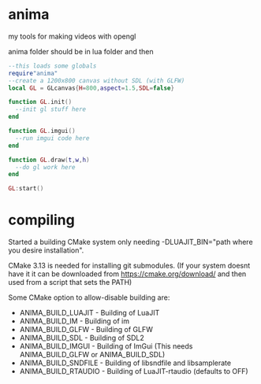 # anima
my tools for making videos with opengl

anima folder should be in lua folder and then

```lua
--this loads some globals
require"anima"
--create a 1200x800 canvas without SDL (with GLFW)
local GL = GLcanvas{H=800,aspect=1.5,SDL=false}

function GL.init()
  --init gl stuff here
end

function GL.imgui()
  --run imgui code here
end

function GL.draw(t,w,h)
  --do gl work here
end

GL:start()
```
# compiling

Started a building CMake system only needing -DLUAJIT_BIN="path where you desire installation".

CMake 3.13 is needed for installing git submodules. (If your system doesnt have it it can be downloaded from https://cmake.org/download/ and then used from a script that sets the PATH)

Some CMake option to allow-disable building are:

* ANIMA_BUILD_LUAJIT - Building of LuaJIT
* ANIMA_BUILD_IM - Building of im
* ANIMA_BUILD_GLFW - Building of GLFW
* ANIMA_BUILD_SDL - Building of SDL2
* ANIMA_BUILD_IMGUI - Building of ImGui (This needs ANIMA_BUILD_GLFW or ANIMA_BUILD_SDL)
* ANIMA_BUILD_SNDFILE - Building of libsndfile and libsamplerate
* ANIMA_BUILD_RTAUDIO - Building of LuaJIT-rtaudio (defaults to OFF)
